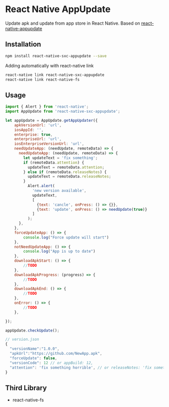 # React Native AppUpdate
Update apk and update from app store in React Native. Based on  [react-native-appupdate](https://github.com/parryworld/react-native-appupdate)

## Installation
```bash
npm install react-native-sxc-appupdate --save
```
Adding automatically with react-native link

```bash
react-native link react-native-sxc-appupdate
react-native link react-native-fs
```
## Usage
```javascript
import { Alert } from 'react-native';
import AppUpdate from 'react-native-sxc-appupdate';

let appUpdate = AppUpdate.getAppUpdater({
    apkVersionUrl: 'url',
    iosAppId: '',
    enterprise: true,
    enterpriseUrl: 'url',
    iosEnterpriseVersionUrl: 'url',
    needUpdateApp: (needUpdate, remoteData) => {
      needUpdateApp: (needUpdate, remoteData) => {
        let updateText = 'fix something';
        if (remoteData.attention) {
          updateText = remoteData.attention;
        } else if (remoteData.releaseNotes) {
          updateText = remoteData.releaseNotes;
        }
          Alert.alert(
            'new version available',
            updateText,
            [
              {text: 'cancle', onPress: () => {}},
              {text: 'update', onPress: () => needUpdate(true)}
            ]
          );
      },
    },
    forceUpdateApp: () => {
        console.log("Force update will start")
    },
    notNeedUpdateApp: () => {
        console.log("App is up to date")
    },
    downloadApkStart: () => {
        //TODO
    },
    downloadApkProgress: (progress) => {
        //TODO
    },
    downloadApkEnd: () => {
        //TODO
    },
    onError: () => {
        //TODO
    },

});

appUpdate.checkUpdate();
```

```javascript
// version.json
{
  "versionName":"1.0.0",
  "apkUrl":"https://github.com/NewApp.apk",
  "forceUpdate": false,
  "versionCode": 12 // or appBuild: 12,
  "attention": 'fix something horrible', // or releaseNotes: 'fix something horrible'
}
```
## Third Library
* react-native-fs
